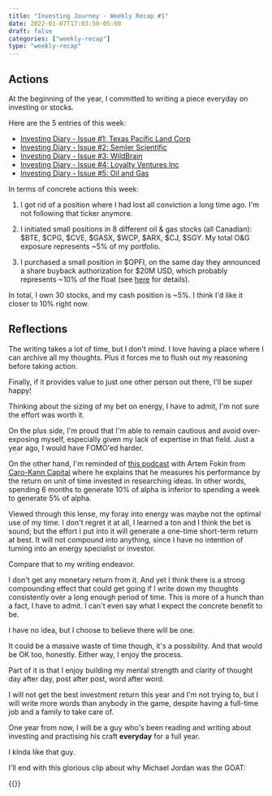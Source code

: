 ```yaml
---
title: "Investing Journey - Weekly Recap #1"
date: 2022-01-07T17:03:50-05:00
draft: false
categories: ["weekly-recap"]
type: "weekly-recap"
---
```


## Actions

At the beginning of the year, I committed to writing a piece everyday on investing or stocks.

Here are the 5 entries of this week:

- [Investing Diary - Issue #1: Texas Pacific Land Corp](/diary/investing-diary-0001)
- [Investing Diary - Issue #2: Semler Scientific](/diary/investing-diary-0002)
- [Investing Diary - Issue #3: WildBrain](/diary/investing-diary-0003)
- [Investing Diary - Issue #4: Loyalty Ventures Inc](/diary/investing-diary-0004)
- [Investing Diary - Issue #5: Oil and Gas](/diary/investing-diary-0005)

In terms of concrete actions this week:

1. I got rid of a position where I had lost all conviction a long time ago. I'm not following that ticker anymore.

2. I initiated small positions in 8 different oil & gas stocks (all Canadian): $BTE, $CPG, $CVE, $GASX, $WCP, $ARX, $CJ, $SGY. My total O&G exposure represents ~5% of my portfolio.

3. I purchased a small position in $OPFI, on the same day they announced a share buyback authorization for $20M USD, which probably represents ~10% of the float (see [here](https://twitter.com/Yield_Fanatic/status/1479076355497242626) for details).

In total, I own 30 stocks, and my cash position is ~5%. I think I'd like it closer to 10% right now.

## Reflections

The writing takes a lot of time, but I don't mind. I love having a place where I can archive all my thoughts. Plus it forces me to flush out my reasoning before taking action.

Finally, if it provides value to just one other person out there, I'll be super happy!

Thinking about the sizing of my bet on energy, I have to admit, I'm not sure the effort was worth it. 

On the plus side, I'm proud that I'm able to remain cautious and avoid over-exposing myself, especially given my lack of expertise in that field. Just a year ago, I would have FOMO'ed harder.

On the other hand, I'm reminded of [this podcast](https://www.youtube.com/watch?v=SH8BOZLuJOQ) with Artem Fokin from [Caro-Kann Capital](http://caro-kann-capital.com/) where he explains that he measures his performance by the return on unit of time invested in researching ideas. In other words, spending 6 months to generate 10% of alpha is inferior to spending a week to generate 5% of alpha.

Viewed through this lense, my foray into energy was maybe not the optimal use of my time. I don't regret it at all, I learned a ton and I think the bet is sound; but the effort I put into it will generate a one-time short-term return at best. It will not compound into anything, since I have no intention of turning into an energy specialist or investor.

Compare that to my writing endeavor. 

I don't get any monetary return from it. And yet I think there is a strong compounding effect that could get going if I write down my thoughts consistently over a long enough period of time. This is more of a hunch than a fact, I have to admit. I can't even say what I expect the concrete benefit to be. 

I have no idea, but I choose to believe there will be one. 

It could be a massive waste of time though, it's a possibility. And that would be OK too, honestly. Either way, I enjoy the process.

Part of it is that I enjoy building my mental strength and clarity of thought day after day, post after post, word after word.

I will not get the best investment return this year and I'm not trying to, but I will write more words than anybody in the game, despite having a full-time job and a family to take care of.

One year from now, I will be a guy who's been reading and writing about investing and practising his craft **everyday** for a full year. 

I kinda like that guy.

I'll end with this glorious clip about why Michael Jordan was the GOAT:

{{<youtube w-VPnEaLgXU>}}



